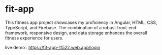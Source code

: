 # fit-app
This fitness app project showcases my proficiency in Angular, HTML, CSS, TypeScript, and Firebase. The combination of a robust front-end framework, responsive design, and  data storage enhances the overall fitness experience for users.

live demo : https://fit-app-1f522.web.app/login
